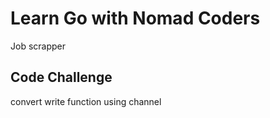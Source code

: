 # Learn Go with Nomad Coders

Job scrapper

## Code Challenge

convert write function using channel
